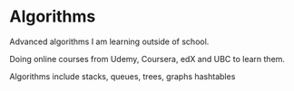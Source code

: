 # Algorithms

Advanced algorithms I am learning outside of school.

Doing online courses from Udemy, Coursera, edX and UBC to learn them.

Algorithms include stacks, queues, trees, graphs hashtables
